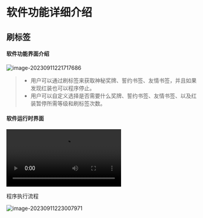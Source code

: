 # 软件功能详细介绍

## 刷标签

#### 软件功能界面介绍

![image-20230911221717686](https://gitee.com/boluokk/e7-helper/raw/master/docs/docs/zh/sequence.assets/image-20230911221717686.png)

> - 用户可以通过刷标签来获取神秘奖牌、誓约书签、友情书签，并且如果发现红装也可以程序停止。
> - 用户可以自定义选择是否需要什么奖牌、誓约书签、友情书签、以及红装暂停所需等级和刷标签次数。

#### 软件运行时界面

<video src="https://gitee.com/boluokk/e7-helper/raw/master/docs/docs/zh/sequence.assets/refreshtag.mp4"></video>

程序执行流程

![image-20230911223007971](https://gitee.com/boluokk/e7-helper/raw/master/docs/docs/zh/sequence.assets/image-20230911223007971.png)